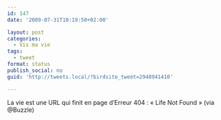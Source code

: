```yaml
---
id: 147
date: '2009-07-31T10:19:50+02:00'

layout: post
categories:
  - Vis ma vie
tags:
  - tweet
format: status
publish_social: no
guid: 'http://tweets.local/?birdsite_tweet=2948941410'

---
```


La vie est une URL qui finit en page d’Erreur 404 : « Life Not Found » (via @Buzzle)